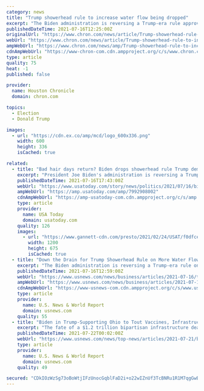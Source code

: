 ```yaml
---
category: news
title: "Trump showerhead rule to increase water flow being dropped"
excerpt: "The Biden administration is reversing a Trump-era rule approved after the former president complained he wasn’t getting wet enough because of limits on water flow from showerheads. Now, with a new president in office,"
publishedDateTime: 2021-07-16T12:25:00Z
originalUrl: "https://www.chron.com/news/article/Trump-showerhead-rule-to-increase-water-flow-16319053.php"
webUrl: "https://www.chron.com/news/article/Trump-showerhead-rule-to-increase-water-flow-16319053.php"
ampWebUrl: "https://www.chron.com/news/amp/Trump-showerhead-rule-to-increase-water-flow-16319053.php"
cdnAmpWebUrl: "https://www-chron-com.cdn.ampproject.org/c/s/www.chron.com/news/amp/Trump-showerhead-rule-to-increase-water-flow-16319053.php"
type: article
quality: 75
heat: -1
published: false

provider:
  name: Houston Chronicle
  domain: chron.com

topics:
  - Election
  - Donald Trump

images:
  - url: "https://cdn.ex.co/amp/mcd/logo_600x336.png"
    width: 600
    height: 336
    isCached: true

related:
  - title: "Bad hair days return? Biden drops showerhead rule Trump demanded for more water, 'perfect' coiffure"
    excerpt: "President Joe Biden's administration is reversing a Trump-era rule that allowed more water to flow through showerheads."
    publishedDateTime: 2021-07-16T17:43:00Z
    webUrl: "https://www.usatoday.com/story/news/politics/2021/07/16/biden-reverses-showerhead-rule-trump-demanded-perfect-hair/7992908002/"
    ampWebUrl: "https://amp.usatoday.com/amp/7992908002"
    cdnAmpWebUrl: "https://amp-usatoday-com.cdn.ampproject.org/c/s/amp.usatoday.com/amp/7992908002"
    type: article
    provider:
      name: USA Today
      domain: usatoday.com
    quality: 126
    images:
      - url: "https://www.gannett-cdn.com/presto/2021/02/24/USAT/f0dfce74-db67-49bb-8c0e-2000322cef95-showerhead.png?auto=webp&crop=1044,587,x5,y0&format=pjpg&width=1200"
        width: 1200
        height: 675
        isCached: true
  - title: "Down the Drain for Trump Showerhead Rule on More Water Flow"
    excerpt: "The Biden administration is reversing a Trump-era rule on showerheads that was approved after then-President Donald Trump complained he couldn’t get wet enough because of limits on their water flow."
    publishedDateTime: 2021-07-16T12:59:00Z
    webUrl: "https://www.usnews.com/news/business/articles/2021-07-16/trump-showerhead-rule-to-increase-water-flow-getting-dumped"
    ampWebUrl: "https://www.usnews.com/news/business/articles/2021-07-16/trump-showerhead-rule-to-increase-water-flow-getting-dumped?context=amp"
    cdnAmpWebUrl: "https://www-usnews-com.cdn.ampproject.org/c/s/www.usnews.com/news/business/articles/2021-07-16/trump-showerhead-rule-to-increase-water-flow-getting-dumped?context=amp"
    type: article
    provider:
      name: U.S. News & World Report
      domain: usnews.com
    quality: 55
  - title: "Biden in Trump-Supporting Ohio to Tout Vaccines, Infrastructure Spending"
    excerpt: "The fate of a $1.2 trillion bipartisan infrastructure deal, one of the president's top priorities, is also uncertain in Congress where Democrats hold slim majorities. The Cincinnati event gives Biden,"
    publishedDateTime: 2021-07-22T00:02:00Z
    webUrl: "https://www.usnews.com/news/top-news/articles/2021-07-21/biden-in-trump-supporting-ohio-to-tout-vaccines-infrastructure-spending"
    type: article
    provider:
      name: U.S. News & World Report
      domain: usnews.com
    quality: 49

secured: "CDkIOzWzSg73oBoWtjIFzUnocGqblFaD2i+o22wIZnUf3TcBNRu1R1M7qgGwBN6wMnPzBI1DgA7n6L/QjLprXwD3T5bVChCR8WFLNMTAlhOlhMDawQ36NG6RkPjWF95RMIpz0WTER9myVTXE0K0ZU0TovqA2eIEHSqdVCpcpcOjfJCGLJvDr9Vjn0i+9pSIxwq2N/irN/Bzsw7fu2ep10r1PhBEk1350dJ2g2neYzIjLmdVniHcDfTJZ1twIg9ZEkualjow6zUk7ZiTOhN1jKfcVdiIIDlFp8fzv9fbVRDZbZTVq1l4ZZ+E3QsUSdn5rHYNBC1OqCliQmgYOfvI3wmXQGPnbVfsbOf0ElaJeXFY=;Dm4TpkifNBob/C0UNowxsg=="
---
```


